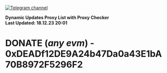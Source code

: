 [![Telegram channel](https://img.shields.io/endpoint?url=https://runkit.io/damiankrawczyk/telegram-badge/branches/master?url=https://t.me/n4z4v0d)](https://t.me/n4z4v0d) 

**Dynamic Updates Proxy List with Proxy Checker**  
**Last Updated: 18.12.23 20:01**

# DONATE (_any evm_) - 0xDEADf12DE9A24b47Da0a43E1bA70B8972F5296F2
